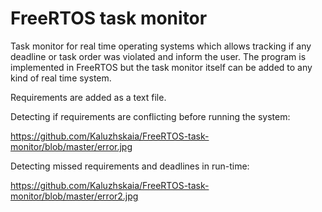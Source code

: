 # FreeRTOS task monitor

Task monitor for real time operating systems which allows tracking if any deadline or task order was violated and inform the user. The program is implemented in FreeRTOS but the task monitor itself can be added to any kind of real time system.

Requirements are added as a text file.

Detecting if requirements are conflicting before running the system:

https://github.com/Kaluzhskaia/FreeRTOS-task-monitor/blob/master/error.jpg


Detecting missed requirements and deadlines in run-time:

https://github.com/Kaluzhskaia/FreeRTOS-task-monitor/blob/master/error2.jpg
